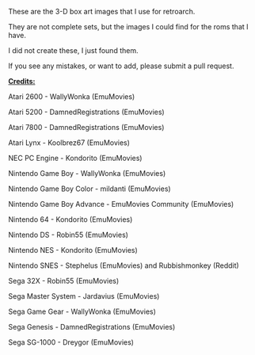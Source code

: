These are the 3-D box art images that I use for retroarch. 

They are not complete sets, but the images I could find for the roms that I have.

I did not create these, I just found them.

If you see any mistakes, or want to add, please submit a pull request.

<ins>**Credits:**</ins>

Atari 2600 - WallyWonka (EmuMovies)

Atari 5200 - DamnedRegistrations (EmuMovies)

Atari 7800 - DamnedRegistrations (EmuMovies)

Atari Lynx - Koolbrez67 (EmuMovies)

NEC PC Engine - Kondorito (EmuMovies)

Nintendo Game Boy - WallyWonka (EmuMovies)

Nintendo Game Boy Color - mildanti (EmuMovies)

Nintendo Game Boy Advance - EmuMovies Community (EmuMovies)

Nintendo 64 - Kondorito (EmuMovies)

Nintendo DS - Robin55 (EmuMovies)

Nintendo NES - Kondorito (EmuMovies)

Nintendo SNES - Stephelus (EmuMovies) and Rubbishmonkey (Reddit)

Sega 32X - Robin55 (EmuMovies)

Sega Master System - Jardavius (EmuMovies)

Sega Game Gear - WallyWonka (EmuMovies)

Sega Genesis - DamnedRegistrations (EmuMovies)

Sega SG-1000 - Dreygor (EmuMovies)
